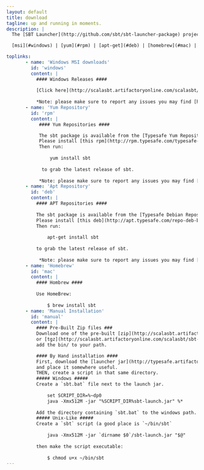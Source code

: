```yaml
---
layout: default
title: download
tagline: up and running in moments.
description: |
  The [SBT Launcher](http://github.com/sbt/sbt-launcher-package) project contains a set of native packages for use in your operating system.

  [msi](#windows) | [yum](#rpm) | [apt-get](#deb) | [homebrew](#mac) | [by hand](#manual)

toplinks:
       - name: 'Windows MSI downloads'
         id: 'windows'
         content: |
           #### Windows Releases ####
           
           [Click here](http://scalasbt.artifactoryonline.com/scalasbt/sbt-native-packages/org/scala-sbt/sbt/0.12.0/sbt.msi) for the latest windows MSI.
           
           *Note: please make sure to report any issues you may find [here](https://github.com/sbt/sbt-launcher-package/issues).*
       - name: 'Yum Repository'
         id: 'rpm'
         content: |
            #### Yum Repositories ####

            The sbt package is available from the [Typesafe Yum Repository](http://rpm.typesafe.com).
            Please install [this rpm](http://rpm.typesafe.com/typesafe-repo-2.0.0-1.noarch.rpm) to add the typesafe yum repository to your list of approved sources. 
            Then run:
            
                yum install sbt
             
             to grab the latest release of sbt.
            
            *Note: please make sure to report any issues you may find [here](https://github.com/sbt/sbt-launcher-package/issues).*"
       - name: 'Apt Repository'
         id: 'deb'
         content: |
           #### APT Repositories ####
           
           The sbt package is available from the [Typesafe Debian Repository](http://apt.typesafe.com).
           Please install [this deb](http://apt.typesafe.com/repo-deb-build-0002.deb) to enable the typesafe repository.
           Then run:
           
               apt-get install sbt
           
           to grab the latest release of sbt.
            
            *Note: please make sure to report any issues you may find [here](https://github.com/sbt/sbt-launcher-package/issues).*"
       - name: 'Homebrew'
         id: 'mac'
         content: |
           #### Hombrew ####
           
           Use HomeBrew:
           
               $ brew install sbt
       - name: 'Manual Installation'
         id: 'manual'
         content: |
           #### Pre-Built Zip files ###
           Download one of the pre-built [zip](http://scalasbt.artifactoryonline.com/scalasbt/sbt-native-packages/org/scala-sbt/sbt/0.12.0/sbt.zip)
           or [tgz](http://scalasbt.artifactoryonline.com/scalasbt/sbt-native-packages/org/scala-sbt/sbt/0.12.0/sbt.tgz) and
           add the bin/ to your path.

           #### By Hand installation ####
           First, download the [launcher jar](http://typesafe.artifactoryonline.com/typesafe/ivy-releases/org.scala-sbt/sbt-launch/0.12.0/sbt-launch.jar) 
           and place it somewhere useful.
           THEN, create a script in that same directory.
           ##### Windows #####
           Create a `sbt.bat` file next to the launch jar.
           
               set SCRIPT_DIR=%~dp0
               java -Xmx512M -jar "%SCRIPT_DIR%sbt-launch.jar" %*
           
           Add the directory containing `sbt.bat` to the windows path.
           ##### Unix-Like #####
           Create a `sbt` script (a good place is `~/bin/sbt`
           
               java -Xmx512M -jar `dirname $0`/sbt-launch.jar "$@"
           
           then make the script executable:
           
               $ chmod u+x ~/bin/sbt
---
```


<!-- This page has no content. -->

